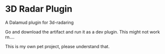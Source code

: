 # 3D Radar Plugin

A Dalamud plugin for 3d-radaring

Go and download the artifact and run it as a dev plugin. This might not work rn....

This is my own pet project, please understand that.
